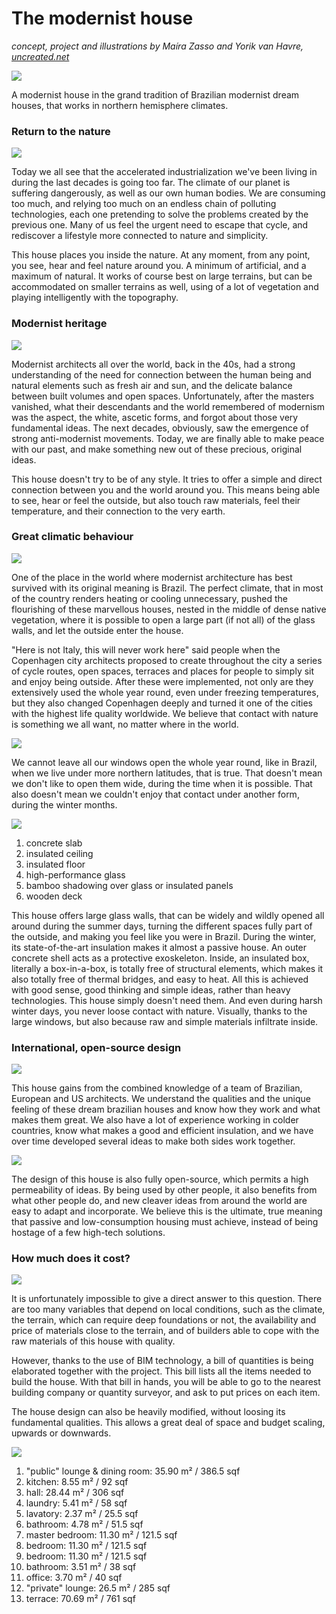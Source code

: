 # The modernist house

*concept, project and illustrations by Maíra Zasso and Yorik van Havre, [uncreated.net](http://www.uncreated.net)*

![](render/hires%20forest/01.jpg)

A modernist house in the grand tradition of Brazilian modernist dream houses, that works in northern hemisphere climates.

### Return to the nature

![](render/hires%20lake/02.jpg)

Today we all see that the accelerated industrialization we've been living in during the last decades is going too far. The climate of our planet is suffering dangerously, as well as our own human bodies. We are consuming too much, and relying too much on an endless chain of polluting technologies, each one pretending to solve the problems created by the previous one. Many of us feel the urgent need to escape that cycle, and rediscover a lifestyle more connected to nature and simplicity.

This house places you inside the nature. At any moment, from any point, you see, hear and feel nature around you. A minimum of artificial, and a maximum of natural. It works of course best on large terrains, but can be accommodated on smaller terrains as well, using of a lot of vegetation and playing intelligently with the topography.

### Modernist heritage

![](render/hires%20forest/05.jpg)

Modernist architects all over the world, back in the 40s, had a strong understanding of the need for connection between the human being and natural elements such as fresh air and sun, and the delicate balance between built volumes and open spaces. Unfortunately, after the masters vanished, what their descendants and the world remembered of modernism was the aspect, the white, ascetic forms, and forgot about those very fundamental ideas. The next decades, obviously, saw the emergence of strong anti-modernist movements. Today, we are finally able to make peace with our past, and make something new out of these precious, original ideas.

This house doesn't try to be of any style. It tries to offer a simple and direct connection between you and the world around you. This means being able to see, hear or feel the outside, but also touch raw materials, feel their temperature, and their connection to the very earth. 

### Great climatic behaviour

![](render/hires%20lake/04.jpg)

One of the place in the world where modernist architecture has best survived with its original meaning is Brazil. The perfect climate, that in most of the country renders heating or cooling unnecessary, pushed the flourishing of these marvellous houses, nested in the middle of dense native vegetation, where it is possible to open a large part (if not all) of the glass walls, and let the outside enter the house.

"Here is not Italy, this will never work here" said people when the Copenhagen city architects proposed to create throughout the city a series of cycle routes, open spaces, terraces and places for people to simply sit and enjoy being outside. After these were implemented, not only are they extensively used the whole year round, even under freezing temperatures, but they also changed Copenhagen deeply and turned it one of the cities with the highest life quality worldwide. We believe that contact with nature is something we all want, no matter where in the world.

![](render/hires%20forest/03.jpg)

We cannot leave all our windows open the whole year round, like in Brazil, when we live under more northern latitudes, that is true. That doesn't mean we don't like to open them wide, during the time when it is possible. That also doesn't mean we couldn't enjoy that contact under another form, during the winter months.

![](render/annotated/section.jpg)

1. concrete slab
2. insulated ceiling
3. insulated floor
4. high-performance glass
5. bamboo shadowing over glass or insulated panels
6. wooden deck

This house offers large glass walls, that can be widely and wildly opened all around during the summer days, turning the different spaces fully part of the outside, and making you feel like you were in Brazil. During the winter, its state-of-the-art insulation makes it almost a passive house. An outer concrete shell acts as a protective exoskeleton. Inside, an insulated box, literally a box-in-a-box, is totally free of structural elements, which makes it also totally free of thermal bridges, and easy to heat. All this is achieved with good sense, good thinking and simple ideas, rather than heavy technologies. This house simply doesn't need them. And even during harsh winter days, you never loose contact with nature. Visually, thanks to the large windows, but also because raw and simple materials infiltrate inside.

### International, open-source design

![](render/hires%20lake/08.jpg)

This house gains from the combined knowledge of a team of Brazilian, European and US architects. We understand the qualities and the unique feeling of these dream brazilian houses and know how they work and what makes them great. We also have a lot of experience working in colder countries, know what makes a good and efficient insulation, and we have over time developed several ideas to make both sides work together.

![](render/hires%20forest/06.jpg)

The design of this house is also fully open-source, which permits a high permeability of ideas. By being used by other people, it also benefits from what other people do, and new cleaver ideas from around the world are easy to adapt and incorporate. We believe this is the ultimate, true meaning that passive and low-consumption housing must achieve, instead of being hostage of a few high-tech solutions.

### How much does it cost?

![](render/hires%20forest/07.jpg)

It is unfortunately impossible to give a direct answer to this question. There are too many variables that depend on local conditions, such as the climate, the terrain, which can require deep foundations or not, the availability and price of materials close to the terrain, and of builders able to cope with the raw materials of this house with quality.

However, thanks to the use of BIM technology, a bill of quantities is being elaborated together with the project. This bill lists all the items needed to build the house. With that bill in hands, you will be able to go to the nearest building company or quantity surveyor, and ask to put prices on each item.

The house design can also be heavily modified, without loosing its fundamental qualities. This allows a great deal of space and budget scaling, upwards or downwards.

![](render/annotated/plan.jpg)

1. "public" lounge & dining room: 35.90 m² / 386.5 sqf
2. kitchen: 8.55 m² / 92 sqf
3. hall: 28.44 m² / 306 sqf
4. laundry: 5.41 m² / 58 sqf
5. lavatory: 2.37 m² / 25.5 sqf
6. bathroom: 4.78 m² / 51.5 sqf
7. master bedroom: 11.30 m² / 121.5 sqf
8. bedroom: 11.30 m² / 121.5 sqf
9. bedroom: 11.30 m² / 121.5 sqf
10. bathroom: 3.51 m² / 38 sqf
11. office: 3.70 m² / 40 sqf
12. "private" lounge: 26.5 m² / 285 sqf
13. terrace: 70.69 m² / 761 sqf
